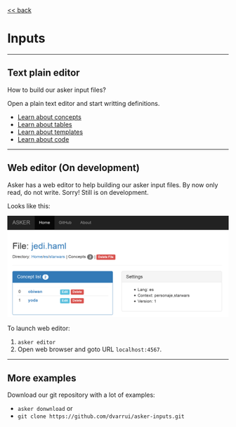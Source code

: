
[<< back](../../README.md)

# Inputs

---

## Text plain editor

How to build our asker input files?

Open a plain text editor and start writting definitions.
* [Learn about concepts](concepts.md)
* [Learn about tables](tables.md)
* [Learn about templates](templates.md)
* [Learn about code](code.md)

---

## Web editor (On development)

Asker has a web editor to help building our asker input files.
By now only read, do not write. Sorry! Still is on development.

Looks like this:

![](../images/web-editor.png)

To launch web editor:
1. `asker editor`
1. Open web browser and goto URL `localhost:4567`.

---

## More examples

Download our git repository with a lot of examples:
* `asker donwnload` or
* `git clone https://github.com/dvarrui/asker-inputs.git`
